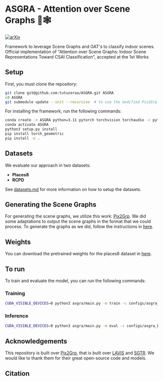 # ASGRA - Attention over Scene Graphs 🔎🕸️
[![arXiv](https://img.shields.io/badge/arXiv-2509.26457-b31b1b.svg)](https://arxiv.org/abs/2509.26457)

Framework to leverage Scene Graphs and GAT's to classify indoor scenes. Official implementation of "Attention over Scene Graphs: Indoor Scene Representations Toward CSAI Classification", accepted at the 1st Works


## Setup

First, you must clone the repository:

```bash
git clone git@github.com:tutuzeraa/ASGRA.git ASGRA
cd ASGRA
git submodule update --init --recursive  # to use the modified Pix2Grp
```

For installing the framework, run the following commands:

```bash
conda create -n ASGRA python=3.11 pytorch torchvision torchaudio -c pytorch -c nvidia
conda activate ASGRA 
python3 setup.py install
pip install torch_geometric
pip install -e .
```

## Datasets

We evaluate our approach in two datasets:

- **Places8**
- **RCPD**

See [datasets.md](https://github.com/tutuzeraa/ASGRA/blob/main/asgra/datasets/datasets.md) for more information on how to setup the datasets.

## Generating the Scene Graphs

For generating the scene graphs, we utilize this work: [Pix2Grp](https://github.com/SHTUPLUS/Pix2Grp_CVPR2024).
We did some adaptations to output the scene graphs in the format that we could process. To generate the graphs as we did, follow the instructions in [here](https://github.com/tutuzeraa/Pix2Grp_CVPR2024/tree/a8e9fbb4c4c798c0dd456d1570ff1a524c004a50?tab=readme-ov-file#instructions).

## Weights

You can download the pretrained weights for the places8 dataset in [here](https://huggingface.co/tutuzera/ASGRA/blob/main/asgra_best.pt).


## To run

To train and evaluate the model, you can run the following commands: 

### Training

```bash
CUDA_VISIBLE_DEVICES=0 python3 asgra/main.py -m train -c configs/asgra_best.json -w 8 -o results/run1
```

### Inference

```bash
CUDA_VISIBLE_DEVICES=0 python3 asgra/main.py -m eval -c configs/asgra_best.json -w 8 -o results/eval-run1 --weights path-to-trained-weights
```

## Acknowledgements

This repository is built over [Pix2Grp](https://github.com/SHTUPLUS/Pix2Grp_CVPR2024), that is built over [LAVIS](https://github.com/salesforce/LAVIS) and [SGTR](https://github.com/Scarecrow0/sgtr). We would like to thank them for their great open-source code and models.


## Citation

